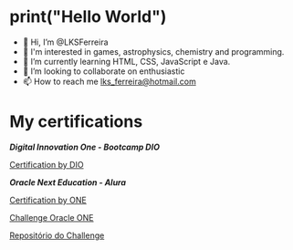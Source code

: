 # print("Hello World")

- 👋 Hi, I’m @LKSFerreira
- 👀 I'm interested in games, astrophysics, chemistry and programming.
- 🌱 I’m currently learning HTML, CSS, JavaScript e Java.
- 💞️ I’m looking to collaborate on enthusiastic
- 📫 How to reach me lks_ferreira@hotmail.com

# My certifications

***Digital Innovation One - Bootcamp DIO***

[Certification by DIO](https://github.com/LKSFerreira/bootcamp-dio)

***Oracle Next Education - Alura***

[Certification by ONE](https://github.com/LKSFerreira/oracle-next-education)

[Challenge Oracle ONE](https://lksferreira.github.io/alura-challenge-one-decodificador-de-texto/)

[Repositório do Challenge](https://github.com/LKSFerreira/alura-challenge-one-decodificador-de-texto)






<!---
LKSFerreira/LKSFerreira is a ✨ special ✨ repository because its `README.md` (this file) appears on your GitHub profile.
You can click the Preview link to take a look at your changes.
--->
